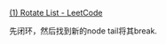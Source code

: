 [(1) Rotate List - LeetCode](https://leetcode.com/problems/rotate-list/)

先闭环，然后找到新的node tail将其break.